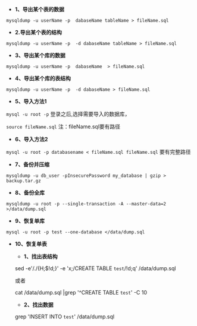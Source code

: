 + **1、导出某个表的数据**

`mysqldump -u userName -p  dabaseName tableName > fileName.sql`

+ **2.导出某个表的结构**

`mysqldump -u userName -p  -d dabaseName tableName > fileName.sql`

+ **3、导出某个库的数据**

`mysqldump -u userName -p  dabaseName  > fileName.sql`

+ **4、导出某个库的表结构**

`mysqldump -u userName -p  -d dabaseName > fileName.sql`

+ **5、导入方法1**

`mysql -u root -p` 登录之后,选择需要导入的数据库，

`source fileName.sql` 注：fileName.sql要有路径

+ **6、导入方法2**

`mysql -u root -p databasename < fileName.sql fileName.sql` 要有完整路径

+ **7、备份并压缩**

`mysqldump -u db_user -pInsecurePassword my_database | gzip > backup.tar.gz`

+ **8、备份全库**

`mysqldump -u root -p --single-transaction -A --master-data=2 >/data/dump.sql`

+ **9、恢复单库**

`mysql -u root -p test --one-database </data/dump.sql`


+ **10、恢复单表**

   + **1、找出表结构**
 
   sed -e'/./{H;$!d;}' -e 'x;/CREATE TABLE `test`/!d;q' /data/dump.sql

  或者

   cat /data/dump.sql |grep '^CREATE TABLE `test`' -C 10
  
   + **2、找出数据**
  
   grep 'INSERT INTO `test`' /data/dump.sql
